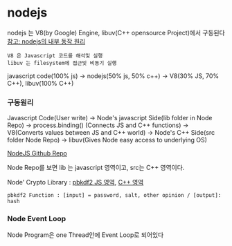 # nodejs

nodejs 는 V8(by Google) Engine, libuv(C++ opensource Project)에서 구동된다
[참고: nodejs의 내부 동작 원리](http://sjh836.tistory.com/149)

    V8 은 Javascript 코드를 해석및 실행
    libuv 는 filesystem에 접근및 비동기 실행

javascript code(100% js) -> nodejs(50% js, 50% c++) -> V8(30% JS, 70% C++), libuv(100% C++)

### 구동원리

Javascript Code(User write) -> Node's javascript Side(lib folder in Node Repo) -> process.binding() (Connects JS and C++ functions) -> V8(Converts values between JS and C++ world) -> Node's C++ Side(src folder Node Repo) -> libuv(Gives Node easy access to underlying OS)


[NodeJS Github Repo](https://github.com/nodejs/node)

Node Repo를 보면 lib 는 javascript 영역이고, src는 C++ 영역이다.


Node' Crypto Library : [pbkdf2 JS 영역](https://github.com/nodejs/node/blob/master/lib/internal/crypto/pbkdf2.js), [C++ 영역](https://github.com/nodejs/node/blob/master/src/node_crypto.cc)

    pbkdf2 Function : [input] = password, salt, other opinion / [output]: hash


### Node Event Loop

Node Program은 one Thread안에 Event Loop로 되어있다
